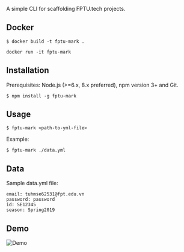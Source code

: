 A simple CLI for scaffolding FPTU.tech projects.

## Docker

```
$ docker build -t fptu-mark .
```

```
docker run -it fptu-mark
```

## Installation

Prerequisites: Node.js (>=6.x, 8.x preferred), npm version 3+ and Git.

```
$ npm install -g fptu-mark
```

## Usage

```
$ fptu-mark <path-to-yml-file>
```

Example:

```
$ fptu-mark ./data.yml
```

## Data

Sample data.yml file:

```
email: tuhmse62531@fpt.edu.vn
password: password
id: SE12345
season: Spring2019
```

## Demo

![Demo](https://i.imgur.com/46lh97d.jpg)
